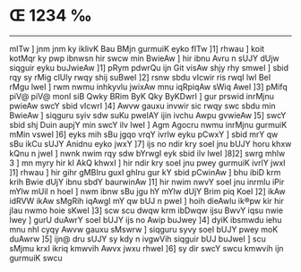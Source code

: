 # Œ 1234 ‰
---
mITw ] jnm jnm ky iklivK Bau BMjn gurmuiK eyko fITw ]1] rhwau ]
koit kotMqr ky pwp ibnwsn hir swcw min BwieAw ] hir ibnu Avru n sUJY
dUjw siqguir eyku buJwieAw ]1] pRym pdwrQu ijn Git visAw shjy rhy
smweI ] sbid rqy sy rMig clUly rwqy shij suBweI ]2] rsnw sbdu
vIcwir ris rwqI lwl BeI rMgu lweI ] rwm nwmu inhkyvlu jwixAw mnu
iqRpiqAw sWiq AweI ]3] pMifq piV@ piV@ monI siB Qwky BRim ByK Qky
ByKDwrI ] gur prswid inrMjnu pwieAw swcY sbid vIcwrI ]4] Awvw gauxu
invwir sic rwqy swc sbdu min BwieAw ] siqguru syiv sdw suKu pweIAY
ijin ivchu Awpu gvwieAw ]5] swcY sbid shj Duin aupjY min swcY ilv
lweI ] Agm Agocru nwmu inrMjnu gurmuiK mMin vsweI ]6] eyks mih sBu
jgqo vrqY ivrlw eyku pCwxY ] sbid mrY qw sBu ikCu sUJY Anidnu eyko jwxY
]7] ijs no ndir kry soeI jnu bUJY horu khxw kQnu n jweI ] nwnk nwim
rqy sdw bYrwgI eyk sbid ilv lweI ]8]2] swrg mhlw 3 ] mn myry
hir kI AkQ khwxI ] hir ndir kry soeI jnu pwey gurmuiK ivrlY jwxI
]1] rhwau ] hir gihr gMBIru guxI ghIru gur kY sbid pCwinAw ] bhu
ibiD krm krih Bwie dUjY ibnu sbdY baurwinAw ]1] hir nwim nwvY soeI
jnu inrmlu iPir mYlw mUil n hoeI ] nwm ibnw sBu jgu hY mYlw dUjY Brim
piq KoeI ]2] ikAw idRVW ikAw sMgRih iqAwgI mY qw bUJ n pweI ] hoih
dieAwlu ik®pw kir hir jIau nwmo hoie sKweI ]3] scw scu dwqw krm
ibDwqw ijsu BwvY iqsu nwie lwey ] gurU duAwrY soeI bUJY ijs no Awip buJwey
]4] dyiK ibsmwdu iehu mnu nhI cyqy Awvw gauxu sMswrw ] siqguru syvy soeI
bUJY pwey moK duAwrw ]5] ijn@ dru sUJY sy kdy n ivgwVih siqguir bUJ
buJweI ] scu sMjmu krxI ikriq kmwvih Awvx jwxu rhweI ]6] sy dir
swcY swcu kmwvih ijn gurmuiK swcu
####
